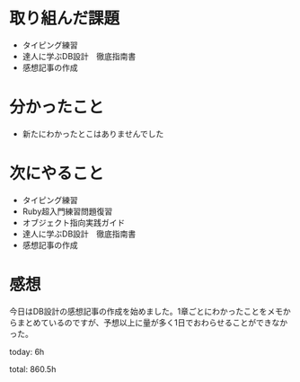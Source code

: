 #  取り組んだ課題
- タイピング練習
- 達人に学ぶDB設計　徹底指南書
- 感想記事の作成


# 分かったこと
- 新たにわかったとこはありませんでした
  
# 次にやること
- タイピング練習
- Ruby超入門練習問題復習
- オブジェクト指向実践ガイド
- 達人に学ぶDB設計　徹底指南書
- 感想記事の作成



# 感想
今日はDB設計の感想記事の作成を始めました。1章ごとにわかったことをメモからまとめているのですが、予想以上に量が多く1日でおわらせることができなかった。


today:  6h

total: 860.5h
